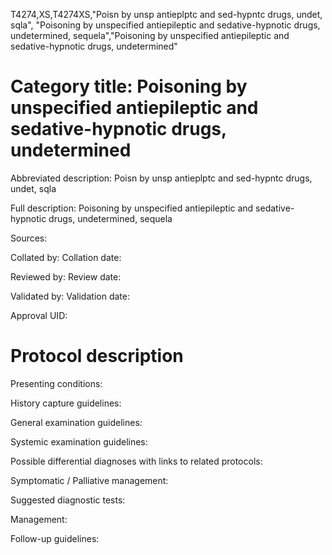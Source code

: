 T4274,XS,T4274XS,"Poisn by unsp antieplptc and sed-hypntc drugs, undet, sqla", "Poisoning by unspecified antiepileptic and sedative-hypnotic drugs, undetermined, sequela","Poisoning by unspecified antiepileptic and sedative-hypnotic drugs, undetermined"
# Category title: Poisoning by unspecified antiepileptic and sedative-hypnotic drugs, undetermined

Abbreviated description: Poisn by unsp antieplptc and sed-hypntc drugs, undet, sqla

Full description: Poisoning by unspecified antiepileptic and sedative-hypnotic drugs, undetermined, sequela

Sources:

Collated by:
Collation date:

Reviewed by:
Review date:

Validated by:
Validation date:

Approval UID:

# Protocol description

Presenting conditions:

History capture guidelines:

General examination guidelines:

Systemic examination guidelines:

Possible differential diagnoses with links to related protocols:

Symptomatic / Palliative management:

Suggested diagnostic tests:

Management:

Follow-up guidelines:
